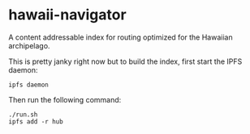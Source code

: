 # hawaii-navigator

A content addressable index for routing optimized for the Hawaiian archipelago.

This is pretty janky right now but to build the index, first start the IPFS daemon:

```
ipfs daemon
```

Then run the following command:

```
./run.sh
ipfs add -r hub
```
